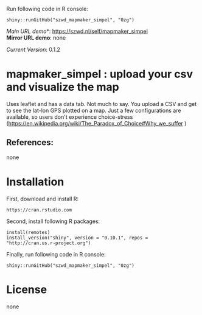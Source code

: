 Run following code in R console:

    shiny::runGitHub("szwd_mapmaker_simpel", "0zg")

*Main URL demo**: https://szwd.nl/self/mapmaker_simpel <br>
**Mirror URL demo**: none

*Current Version*: 0.1.2

# mapmaker_simpel : upload your csv and visualize the map

Uses leaflet and has a data tab. 
Not much to say. You upload a CSV and get to see the lat-lon GPS plotted on a map.
Just a few configurations are available, so users don't experience choice-stress (https://en.wikipedia.org/wiki/The_Paradox_of_Choice#Why_we_suffer )

## References:

none

# Installation

First, download and install R:

    https://cran.rstudio.com

Second, install following R packages:

    install(remotes)
    install_version("shiny", version = "0.10.1", repos = "http://cran.us.r-project.org")

Finally, run following code in R console:

    shiny::runGitHub("szwd_mapmaker_simpel", "0zg")


# License

none
